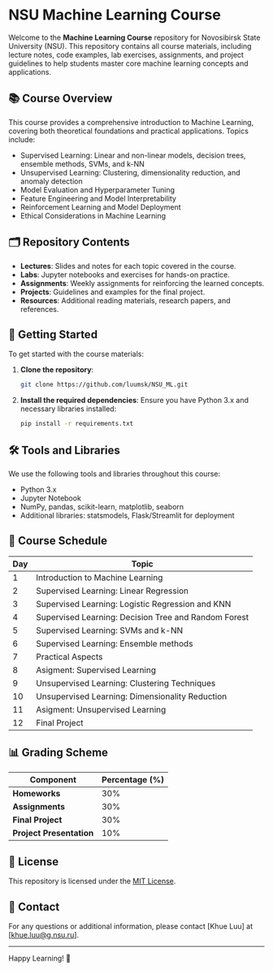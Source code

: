 # NSU Machine Learning Course

Welcome to the **Machine Learning Course** repository for Novosibirsk State University (NSU). This repository contains all course materials, including lecture notes, code examples, lab exercises, assignments, and project guidelines to help students master core machine learning concepts and applications.

## 📚 Course Overview

This course provides a comprehensive introduction to Machine Learning, covering both theoretical foundations and practical applications. Topics include:

- Supervised Learning: Linear and non-linear models, decision trees, ensemble methods, SVMs, and k-NN
- Unsupervised Learning: Clustering, dimensionality reduction, and anomaly detection
- Model Evaluation and Hyperparameter Tuning
- Feature Engineering and Model Interpretability
- Reinforcement Learning and Model Deployment
- Ethical Considerations in Machine Learning

## 🗂 Repository Contents

- **Lectures**: Slides and notes for each topic covered in the course.
- **Labs**: Jupyter notebooks and exercises for hands-on practice.
- **Assignments**: Weekly assignments for reinforcing the learned concepts.
- **Projects**: Guidelines and examples for the final project.
- **Resources**: Additional reading materials, research papers, and references.

## 🚀 Getting Started

To get started with the course materials:

1. **Clone the repository**:
   ```bash
   git clone https://github.com/luumsk/NSU_ML.git
   ```
2. **Install the required dependencies**:
   Ensure you have Python 3.x and necessary libraries installed:
   ```bash
   pip install -r requirements.txt
   ```

## 🛠 Tools and Libraries

We use the following tools and libraries throughout this course:

- Python 3.x
- Jupyter Notebook
- NumPy, pandas, scikit-learn, matplotlib, seaborn
- Additional libraries: statsmodels, Flask/Streamlit for deployment

## 📅 Course Schedule

| Day  | Topic                                                  |
|------|--------------------------------------------------------|
| 1    | Introduction to Machine Learning                       |
| 2    | Supervised Learning: Linear Regression                 |
| 3    | Supervised Learning: Logistic Regression and KNN       |
| 4    | Supervised Learning: Decision Tree and Random Forest   |
| 5    | Supervised Learning: SVMs and k-NN                     |
| 6    | Supervised Learning: Ensemble methods                  |
| 7    | Practical Aspects                                      |
| 8    | Asigment: Supervised Learning                          |
| 9    | Unsupervised Learning: Clustering Techniques           |
| 10   | Unsupervised Learning: Dimensionality Reduction        |
| 11   | Asigment: Unsupervised Learning                        |
| 12   | Final Project                                          |

## 📊 Grading Scheme
| Component                   | Percentage (%) |
|-----------------------------|----------------|
| **Homeworks**               | 30%            |
| **Assignments**             | 30%            |
| **Final Project**           | 30%            |
| **Project Presentation**    | 10%            |

## 📜 License

This repository is licensed under the [MIT License](LICENSE).

## 📧 Contact

For any questions or additional information, please contact [Khue Luu] at [khue.luu@g.nsu.ru].

---

Happy Learning! 🚀
